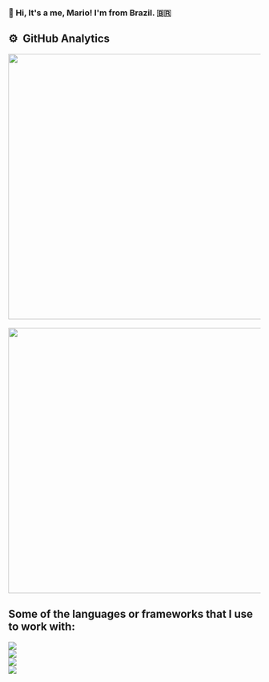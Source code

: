 ### 👋 Hi, It's a me, Mario! I'm from Brazil. 🇧🇷 

## ⚙️ &nbsp;GitHub Analytics
<div align="left" style="display: block">
 <img  width="530em" src="https://github-readme-stats.vercel.app/api?username=mariorobertobr&show_icons=true&theme=midnight-purple&count_private=true" /> &ensp;
 <img  width="530em" src="https://github-readme-stats.vercel.app/api/top-langs/?username=mariorobertobr&layout=compact&theme=midnight-purple&count_private=true" />
</div>

## Some of the languages or frameworks that I use to work with:

<p align="">
  <a href="https://skillicons.dev">
    <img src="https://skillicons.dev/icons?i=ts,js,nodejs,react,vercel,tailwind,styledcomponents,nextjs,nestjs,prisma,sass,vite,express,firebase" />
    <br/>
    <img src="https://skillicons.dev/icons?i=java,spring,hibernate,androidstudio, postgres,docker,mongodb,heroku,gradle" />
    <br/>
    <img src="https://skillicons.dev/icons?i=py,tensorflow,django,qt,selenium,c" />
   <br/>   
   <img src="https://skillicons.dev/icons?i=vscode,idea" />
  </a>
</p>


 

